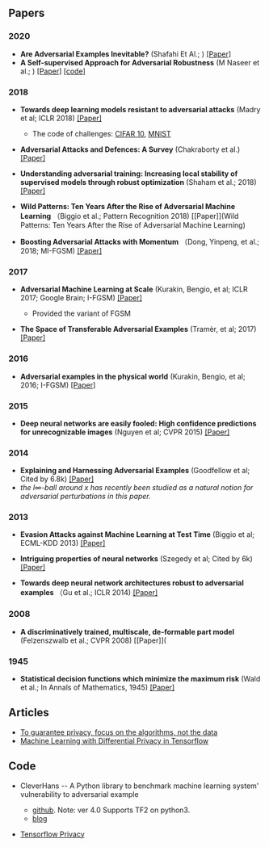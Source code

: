 

## Papers

### 2020

* **Are Adversarial Examples Inevitable?** (Shafahi Et Al.; ) [[Paper]](Https://Arxiv.Org/Pdf/1809.02104.Pdf)
* **A Self-supervised Approach for Adversarial Robustness** (M Naseer et al.; ) [[Paper]](https://arxiv.org/pdf/2006.04924.pdf) [[code]](https://github.com/Muzammal-Naseer/NRP)

### 2018

* **Towards deep learning models resistant to adversarial attacks** (Madry et al; ICLR 2018) [[Paper]](https://arxiv.org/pdf/1706.06083.pdf)
  * The code of challenges: [CIFAR 10](https://github.com/MadryLab/cifar10_challenge), [MNIST](https://github.com/MadryLab/mnist_challenge)

* **Adversarial Attacks and Defences: A Survey** (Chakraborty et al.) [[Paper]](https://arxiv.org/pdf/1810.00069.pdf)

* **Understanding adversarial training: Increasing local stability of supervised models through robust optimization** (Shaham et al.; 2018) [[Paper]](https://arxiv.org/pdf/1511.05432.pdf)

* **Wild Patterns: Ten Years After the Rise of Adversarial Machine Learning** （Biggio et al.; Pattern Recognition 2018) [[Paper]](Wild Patterns: Ten Years After the Rise of Adversarial Machine Learning)

* **Boosting Adversarial Attacks with Momentum** （Dong, Yinpeng, et al.; 2018; MI-FGSM) [[Paper]](https://arxiv.org/pdf/1710.06081.pdf)

### 2017

* **Adversarial Machine Learning at Scale** (Kurakin, Bengio, et al; ICLR 2017; Google Brain; I-FGSM) [[Paper]](https://arxiv.org/pdf/1611.01236.pdf)
  * Provided the variant of FGSM

* **The Space of Transferable Adversarial Examples** (Tramèr, et al; 2017) [[Paper]](https://arxiv.org/pdf/1704.03453.pdf)

### 2016

* **Adversarial examples in the physical world** (Kurakin, Bengio, et al; 2016; I-FGSM) [[Paper]](https://arxiv.org/pdf/1607.02533.pdf)

### 2015

* **Deep neural networks are easily fooled: High confidence predictions for unrecognizable images** (Nguyen et al; CVPR 2015) [[Paper]](https://arxiv.org/pdf/1412.1897.pdf)

### 2014

* **Explaining and Harnessing Adversarial Examples** (Goodfellow et al; Cited by 6.8k) [[Paper]](https://arxiv.org/pdf/1412.6572.pdf)
 * *the l∞-ball around x has recently been studied as a natural notion for adversarial perturbations in this paper.*

### 2013

* **Evasion Attacks against Machine Learning at Test Time** (Biggio et al; ECML-KDD 2013) [[Paper]](https://arxiv.org/pdf/1708.06131)

* **Intriguing properties of neural networks** (Szegedy et al; Cited by 6k) [[Paper]](https://arxiv.org/pdf/1312.6199.pdf)

* **Towards deep neural network architectures robust to adversarial examples** （Gu et al.; ICLR 2014) [[Paper]](https://arxiv.org/pdf/1412.5068.pdf)

### 2008

* **A discriminatively trained, multiscale, de-formable part model** (Felzenszwalb et al.; CVPR 2008) [[Paper]](

### 1945

* **Statistical decision functions which minimize the maximum risk** (Wald et al.; In Annals of Mathematics, 1945) [[Paper]](https://booksc.xyz/book/32516015/33b0de)

## Articles

* [To guarantee privacy, focus on the algorithms, not the data](http://www.cleverhans.io/2021/01/14/privacy-focus-algorithms.html)
* [Machine Learning with Differential Privacy in Tensorflow](http://www.cleverhans.io/privacy/2019/03/26/machine-learning-with-differential-privacy-in-tensorflow.html)

## Code

* CleverHans -- A Python library to benchmark machine learning system' vulnerability to adversarial example
  * [github](https://github.com/cleverhans-lab/cleverhans). Note: ver 4.0 Supports TF2 on python3.
  * [blog](http://www.cleverhans.io)

* [Tensorflow Privacy](https://github.com/tensorflow/privacy)

